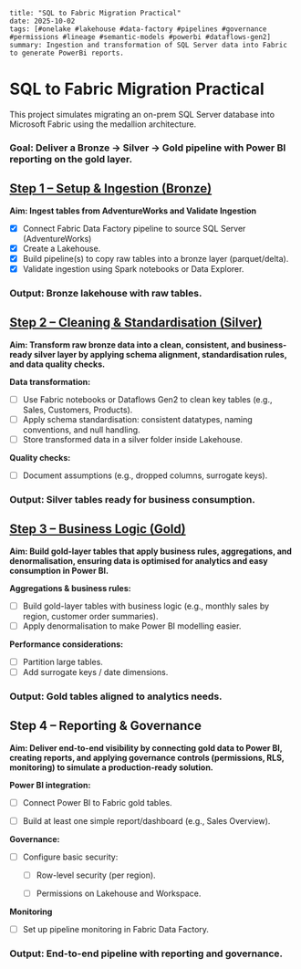 ```
title: "SQL to Fabric Migration Practical"
date: 2025-10-02
tags: [#onelake #lakehouse #data-factory #pipelines #governance #permissions #lineage #semantic-models #powerbi #dataflows-gen2]
summary: Ingestion and transformation of SQL Server data into Fabric to generate PowerBi reports. 
```

# SQL to Fabric Migration Practical

This project simulates migrating an on-prem SQL Server database into Microsoft Fabric using the medallion architecture.

### **Goal: Deliver a Bronze → Silver → Gold pipeline with Power BI reporting on the gold layer.**

## <u>Step 1 – Setup & Ingestion (Bronze)</u>

**Aim: Ingest tables from AdventureWorks and Validate Ingestion**

- [x] Connect Fabric Data Factory pipeline to source SQL Server (AdventureWorks)
- [x] Create a Lakehouse.
- [x] Build pipeline(s) to copy raw tables into a bronze layer (parquet/delta).
- [x] Validate ingestion using Spark notebooks or Data Explorer.

### **Output: Bronze lakehouse with raw tables.**

## <u>Step 2 – Cleaning & Standardisation (Silver)</u>

**Aim: Transform raw bronze data into a clean, consistent, and business-ready silver layer by applying schema alignment, standardisation rules, and data quality checks.**

**Data transformation:**
- [ ] Use Fabric notebooks or Dataflows Gen2 to clean key tables (e.g., Sales, Customers, Products).
- [ ] Apply schema standardisation: consistent datatypes, naming conventions, and null handling.
- [ ] Store transformed data in a silver folder inside Lakehouse.
  
**Quality checks:**
- [ ] Document assumptions (e.g., dropped columns, surrogate keys).
### **Output: Silver tables ready for business consumption.**

## <u>Step 3 – Business Logic (Gold)</u>

**Aim: Build gold-layer tables that apply business rules, aggregations, and denormalisation, ensuring data is optimised for analytics and easy consumption in Power BI.**

**Aggregations & business rules:**
- [ ] Build gold-layer tables with business logic (e.g., monthly sales by region, customer order summaries).
- [ ] Apply denormalisation to make Power BI modelling easier.

**Performance considerations:**
- [ ] Partition large tables.
- [ ] Add surrogate keys / date dimensions.
### **Output: Gold tables aligned to analytics needs.**

## Step 4 – Reporting & Governance</u>

**Aim: Deliver end-to-end visibility by connecting gold data to Power BI, creating reports, and applying governance controls (permissions, RLS, monitoring) to simulate a production-ready solution.**

**Power BI integration:**

- [ ] Connect Power BI to Fabric gold tables.

- [ ] Build at least one simple report/dashboard (e.g., Sales Overview).

**Governance:**

- [ ] Configure basic security:

    - [ ] Row-level security (per region).

    - [ ] Permissions on Lakehouse and Workspace.

**Monitoring**

- [ ] Set up pipeline monitoring in Fabric Data Factory.

### **Output: End-to-end pipeline with reporting and governance.**